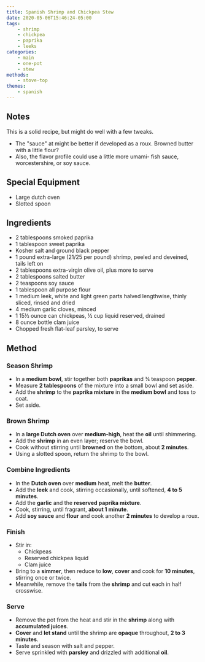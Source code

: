 ```yaml
---
title: Spanish Shrimp and Chickpea Stew
date: 2020-05-06T15:46:24-05:00
tags:
    - shrimp
    - chickpea
    - paprika
    - leeks
categories: 
    - main
    - one-pot
    - stew
methods:
    - stove-top
themes:
    - spanish
---
```


## Notes

This is a solid recipe, but might do well with a few tweaks.

-   The "sauce" at might be better if developed as a roux. Browned butter with a little flour?
-   Also, the flavor profile could use a little more umami- fish sauce, worcestershire, or soy sauce.

## Special Equipment

-   Large dutch oven
-   Slotted spoon

## Ingredients

-   2 tablespoons smoked paprika
-   1 tablespoon sweet paprika
-   Kosher salt and ground black pepper
-   1 pound extra-large (21/25 per pound) shrimp, peeled and deveined, tails left on
-   2 tablespoons extra-virgin olive oil, plus more to serve
-   2 tablespoons salted butter
-   2 teaspoons soy sauce
-   1 tablespoon all purpose flour
-   1 medium leek, white and light green parts halved lengthwise, thinly sliced, rinsed and dried
-   4 medium garlic cloves, minced
-   1 15½ ounce can chickpeas, ½ cup liquid reserved, drained
-   8 ounce bottle clam juice
-   Chopped fresh flat-leaf parsley, to serve

## Method

### Season Shrimp

-   In a **medium bowl**, stir together both **paprikas** and ¾ teaspoon **pepper**.
-   Measure **2 tablespoons** of the mixture into a small bowl and set aside.
-   Add the **shrimp** to the **paprika mixture** in the **medium bowl** and toss to coat.
-   Set aside.

### Brown Shrimp

-   In a **large Dutch oven** over **medium-high**, heat the **oil** until shimmering.
-   Add the **shrimp** in an even layer; reserve the bowl.
-   Cook without stirring until **browned** on the bottom, about **2 minutes**.
-   Using a slotted spoon, return the shrimp to the bowl.

### Combine Ingredients

-   In the **Dutch oven** over **medium** heat, melt the **butter**.
-   Add the **leek** and cook, stirring occasionally, until softened, **4 to 5 minutes**.
-   Add the **garlic** and the **reserved paprika mixture**.
-   Cook, stirring, until fragrant, **about 1 minute**.
-   Add **soy sauce** and **flour** and cook another **2 minutes** to develop a roux.

### Finish

-   Stir in:
    -   Chickpeas
    -   Reserved chickpea liquid
    -   Clam juice
-   Bring to a **simmer**, then reduce to **low**, **cover** and cook for **10 minutes**, stirring once or twice.
-   Meanwhile, remove the **tails** from the **shrimp** and cut each in half crosswise.

### Serve

-   Remove the pot from the heat and stir in the **shrimp** along with **accumulated juices**.
-   **Cover** and **let stand** until the shrimp are **opaque** throughout, **2 to 3 minutes**.
-   Taste and season with salt and pepper.
-   Serve sprinkled with **parsley** and drizzled with additional **oil**.
